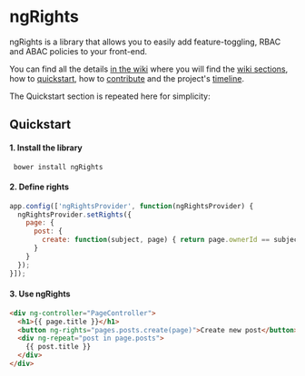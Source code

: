 # ngRights

ngRights is a library that allows you to easily add feature-toggling, RBAC and ABAC policies to your front-end.

You can find all the details [in the wiki](https://github.com/Supermood/ngRights/wiki) where you will find the [wiki sections](https://github.com/Supermood/ngRights/wiki#plan), how to [quickstart](https://github.com/Supermood/ngRights/wiki#quickstart), how to [contribute](https://github.com/Supermood/ngRights/wiki#contributing) and the project's [timeline](https://github.com/Supermood/ngRights/wiki#timeline).

The Quickstart section is repeated here for simplicity:
## Quickstart
#### 1. Install the library
``` bower install ngRights```
#### 2. Define rights
```javascript
app.config(['ngRightsProvider', function(ngRightsProvider) {
  ngRightsProvider.setRights({
    page: {
      post: {
        create: function(subject, page) { return page.ownerId == subject.id; }
      }
    }
  });
}]);
```
#### 3. Use ngRights
```html
<div ng-controller="PageController">
  <h1>{{ page.title }}</h1>
  <button ng-rights="pages.posts.create(page)">Create new post</button>
  <div ng-repeat="post in page.posts">
    {{ post.title }}
  </div>
</div>
```

